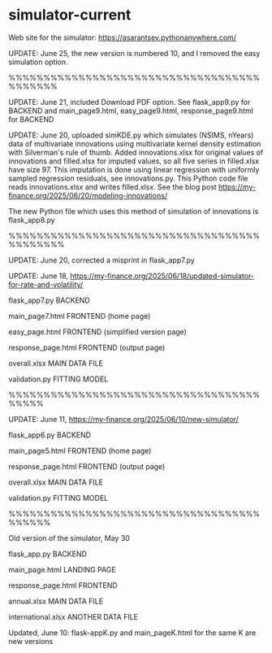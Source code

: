 # simulator-current
Web site for the simulator: https://asarantsev.pythonanywhere.com/

UPDATE: June 25, the new version is numbered 10, and I removed the easy simulation option. 

%%%%%%%%%%%%%%%%%%%%%%%%%%%%%%%%%%%%%%%%%%%

UPDATE: June 21, included Download PDF option. See flask_app9.py for BACKEND and main_page9.html, easy_page9.html, response_page9.html for BACKEND

UPDATE: June 20, uploaded simKDE.py which simulates (NSIMS, nYears) data of multivariate innovations using multivariate kernel density estimation with Silverman's rule of thumb. Added innovations.xlsx for original values of innovations and filled.xlsx for imputed values, so all five series in filled.xlsx have size 97. This imputation is done using linear regression with uniformly sampled regression residuals, see innovations.py. This Python code file reads innovations.xlsx and writes filled.xlsx. See the blog post https://my-finance.org/2025/06/20/modeling-innovations/ 

The new Python file which uses this method of simulation of innovations is flask_app8.py

%%%%%%%%%%%%%%%%%%%%%%%%%%%%%%%%%%%%%%%%%%%%

UPDATE: June 20, corrected a misprint in flask_app7.py

UPDATE: June 18, https://my-finance.org/2025/06/18/updated-simulator-for-rate-and-volatility/

flask_app7.py BACKEND

main_page7.html FRONTEND (home page)

easy_page.html FRONTEND (simplified version page)

response_page.html FRONTEND (output page)

overall.xlsx MAIN DATA FILE

validation.py FITTING MODEL

%%%%%%%%%%%%%%%%%%%%%%%%%%%%%%%%%%%%%%%%%

UPDATE: June 11, https://my-finance.org/2025/06/10/new-simulator/

flask_app6.py BACKEND

main_page5.html FRONTEND (home page)

response_page.html FRONTEND (output page)

overall.xlsx MAIN DATA FILE

validation.py FITTING MODEL

%%%%%%%%%%%%%%%%%%%%%%%%%%%%%%%%%%%%%%%%%%

Old version of the simulator, May 30

flask_app.py BACKEND

main_page.html LANDING PAGE

response_page.html FRONTEND

annual.xlsx MAIN DATA FILE

international.xlsx ANOTHER DATA FILE

Updated, June 10: 
flask-appK.py and main_pageK.html for the same K are new versions
